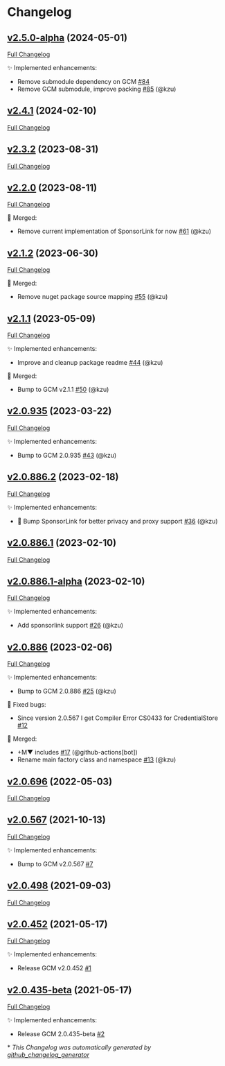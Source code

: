 # Changelog

## [v2.5.0-alpha](https://github.com/devlooped/CredentialManager/tree/v2.5.0-alpha) (2024-05-01)

[Full Changelog](https://github.com/devlooped/CredentialManager/compare/v2.4.1...v2.5.0-alpha)

:sparkles: Implemented enhancements:

- Remove submodule dependency on GCM [\#84](https://github.com/devlooped/CredentialManager/issues/84)
- Remove GCM submodule, improve packing [\#85](https://github.com/devlooped/CredentialManager/pull/85) (@kzu)

## [v2.4.1](https://github.com/devlooped/CredentialManager/tree/v2.4.1) (2024-02-10)

[Full Changelog](https://github.com/devlooped/CredentialManager/compare/v2.3.2...v2.4.1)

## [v2.3.2](https://github.com/devlooped/CredentialManager/tree/v2.3.2) (2023-08-31)

[Full Changelog](https://github.com/devlooped/CredentialManager/compare/v2.2.0...v2.3.2)

## [v2.2.0](https://github.com/devlooped/CredentialManager/tree/v2.2.0) (2023-08-11)

[Full Changelog](https://github.com/devlooped/CredentialManager/compare/v2.1.2...v2.2.0)

:twisted_rightwards_arrows: Merged:

- Remove current implementation of SponsorLink for now [\#61](https://github.com/devlooped/CredentialManager/pull/61) (@kzu)

## [v2.1.2](https://github.com/devlooped/CredentialManager/tree/v2.1.2) (2023-06-30)

[Full Changelog](https://github.com/devlooped/CredentialManager/compare/v2.1.1...v2.1.2)

:twisted_rightwards_arrows: Merged:

- Remove nuget package source mapping [\#55](https://github.com/devlooped/CredentialManager/pull/55) (@kzu)

## [v2.1.1](https://github.com/devlooped/CredentialManager/tree/v2.1.1) (2023-05-09)

[Full Changelog](https://github.com/devlooped/CredentialManager/compare/v2.0.935...v2.1.1)

:sparkles: Implemented enhancements:

- Improve and cleanup package readme [\#44](https://github.com/devlooped/CredentialManager/pull/44) (@kzu)

:twisted_rightwards_arrows: Merged:

- Bump to GCM v2.1.1 [\#50](https://github.com/devlooped/CredentialManager/pull/50) (@kzu)

## [v2.0.935](https://github.com/devlooped/CredentialManager/tree/v2.0.935) (2023-03-22)

[Full Changelog](https://github.com/devlooped/CredentialManager/compare/v2.0.886.2...v2.0.935)

:sparkles: Implemented enhancements:

- Bump to GCM 2.0.935 [\#43](https://github.com/devlooped/CredentialManager/pull/43) (@kzu)

## [v2.0.886.2](https://github.com/devlooped/CredentialManager/tree/v2.0.886.2) (2023-02-18)

[Full Changelog](https://github.com/devlooped/CredentialManager/compare/v2.0.886.1...v2.0.886.2)

:sparkles: Implemented enhancements:

- 💜 Bump SponsorLink for better privacy and proxy support [\#36](https://github.com/devlooped/CredentialManager/pull/36) (@kzu)

## [v2.0.886.1](https://github.com/devlooped/CredentialManager/tree/v2.0.886.1) (2023-02-10)

[Full Changelog](https://github.com/devlooped/CredentialManager/compare/v2.0.886.1-alpha...v2.0.886.1)

## [v2.0.886.1-alpha](https://github.com/devlooped/CredentialManager/tree/v2.0.886.1-alpha) (2023-02-10)

[Full Changelog](https://github.com/devlooped/CredentialManager/compare/v2.0.886...v2.0.886.1-alpha)

:sparkles: Implemented enhancements:

- Add sponsorlink support [\#26](https://github.com/devlooped/CredentialManager/pull/26) (@kzu)

## [v2.0.886](https://github.com/devlooped/CredentialManager/tree/v2.0.886) (2023-02-06)

[Full Changelog](https://github.com/devlooped/CredentialManager/compare/v2.0.696...v2.0.886)

:sparkles: Implemented enhancements:

- Bump to GCM 2.0.886 [\#25](https://github.com/devlooped/CredentialManager/pull/25) (@kzu)

:bug: Fixed bugs:

- Since version 2.0.567 I get Compiler Error CS0433 for CredentialStore [\#12](https://github.com/devlooped/CredentialManager/issues/12)

:twisted_rightwards_arrows: Merged:

- +M▼ includes [\#17](https://github.com/devlooped/CredentialManager/pull/17) (@github-actions[bot])
- Rename main factory class and namespace [\#13](https://github.com/devlooped/CredentialManager/pull/13) (@kzu)

## [v2.0.696](https://github.com/devlooped/CredentialManager/tree/v2.0.696) (2022-05-03)

[Full Changelog](https://github.com/devlooped/CredentialManager/compare/v2.0.567...v2.0.696)

## [v2.0.567](https://github.com/devlooped/CredentialManager/tree/v2.0.567) (2021-10-13)

[Full Changelog](https://github.com/devlooped/CredentialManager/compare/v2.0.498...v2.0.567)

:sparkles: Implemented enhancements:

- Bump to GCM v2.0.567 [\#7](https://github.com/devlooped/CredentialManager/issues/7)

## [v2.0.498](https://github.com/devlooped/CredentialManager/tree/v2.0.498) (2021-09-03)

[Full Changelog](https://github.com/devlooped/CredentialManager/compare/v2.0.452...v2.0.498)

## [v2.0.452](https://github.com/devlooped/CredentialManager/tree/v2.0.452) (2021-05-17)

[Full Changelog](https://github.com/devlooped/CredentialManager/compare/v2.0.435-beta...v2.0.452)

:sparkles: Implemented enhancements:

- Release GCM v2.0.452 [\#1](https://github.com/devlooped/CredentialManager/issues/1)

## [v2.0.435-beta](https://github.com/devlooped/CredentialManager/tree/v2.0.435-beta) (2021-05-17)

[Full Changelog](https://github.com/devlooped/CredentialManager/compare/c693dc0279647d858c11e134201fe75a739f0cdf...v2.0.435-beta)

:sparkles: Implemented enhancements:

- Release GCM 2.0.435-beta [\#2](https://github.com/devlooped/CredentialManager/issues/2)



\* *This Changelog was automatically generated by [github_changelog_generator](https://github.com/github-changelog-generator/github-changelog-generator)*
